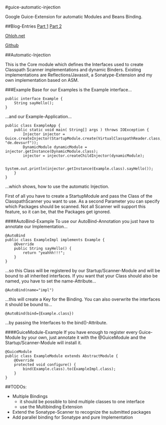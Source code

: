 #guice-automatic-injection

Google Guice-Extension for automatic Modules and Beans Binding.

##Blog-Entries
[Part 1](http://devsurf.wordpress.com/2010/09/06/google-guice-classpath-scanning-and-automatic-beans-binding-and-module-installation/)
[Part 2](https://devsurf.wordpress.com/2010/09/07/guice-automatic-injection-binding-listeners-parallel-scanning/)

[Ohloh.net](https://www.ohloh.net/p/guice-auto-injection)

[Github](git://github.com/manzke/guice-automatic-injection.git)
 

##Automatic-Injection

This is the Core module which defines the Interfaces used to create Classpath Scanner implementations and dynamic Binders.
Existing implementations are Reflections/Javassit, a Sonatype-Extension and my own implementation based 
on ASM.

###Example
Base for our Examples is the Example interface...

	public interface Example {
		String sayHello();
	}

...and our Example-Application...

	public class ExampleApp {
		public static void main( String[] args ) throws IOException {
			Injector injector = Guice.createInjector(StartupModule.create(VirtualClasspathReader.class, "de.devsurf"));
			DynamicModule dynamicModule = injector.getInstance(DynamicModule.class);
			injector = injector.createChildInjector(dynamicModule);

			System.out.println(injector.getInstance(Example.class).sayHello());
		}
	}

...which shows, how to use the automatic Injection.

First of all you have to create a StartupModule and pass the Class of the ClasspathScanner you want to use. As 
a second Parameter you can specify which Packages should be scanned. Not all Scanner will support this feature,
so it can be, that the Packages get ignored. 

####AutoBind-Example
To use our AutoBind-Annotation you just have to annotate our Implementation...

	@AutoBind
	public class ExampleImpl implements Example {
		@Override
		public String sayHello() {
			return "yeahhh!!!";
		}
	}

...so this Class will be registered by our Startup/Scanner-Module and will be bound to all inherited interfaces. If you want that your Class should also be named, 
you have to set the name-Attribute...

	@AutoBind(name="impl")

...this will create a Key for the Binding. You can also overwrite the interfaces it should be bound to...

	@AutoBind(bind={Example.class})

...by passing the Interfaces to the bind()-Attribute.

####GuiceModule-Example
If you have enough to register every Guice-Module by your own, just annotate it with the @GuiceModule and the Startup/Scanner-Module will install it.

	@GuiceModule
	public class ExampleModule extends AbstractModule {
		@Override
		protected void configure() {
			bind(Example.class).to(ExampleImpl.class);
		}
	}

##TODOs:
- Multiple Bindings
	- it should be possible to bind multiple classes to one interface
	- use the Multibinding Extension
- Extend the Sonatype-Scanner to recognize the submitted packages
- Add parallel binding for Sonatype and pure Implementation